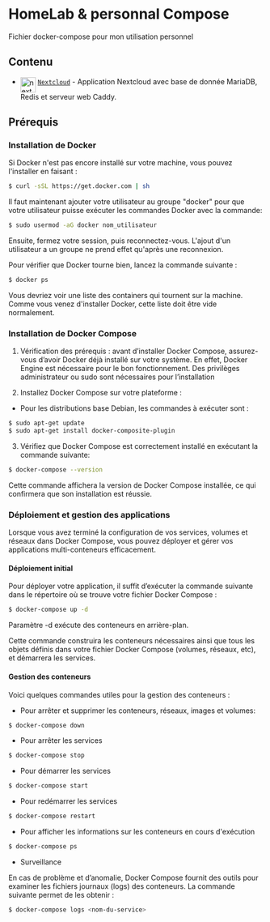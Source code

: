 # HomeLab & personnal Compose

Fichier docker-compose pour mon utilisation personnel

## Contenu

- <a href="nextcloud"><img src="https://avatars.githubusercontent.com/u/19211038?s=200&v=4" alt="nextcloud" height="30" align="top"/></a> [`Nextcloud`](nextcloud) - Application Nextcloud avec base de donnée MariaDB, Redis et serveur web Caddy.

## Prérequis

### Installation de Docker

Si Docker n'est pas encore installé sur votre machine, vous pouvez l'installer en faisant :

```bash
$ curl -sSL https://get.docker.com | sh
```

Il faut maintenant ajouter votre utilisateur au groupe "docker" pour que votre utilisateur puisse exécuter les commandes Docker avec la commande:

```bash
$ sudo usermod -aG docker nom_utilisateur
```

Ensuite, fermez votre session, puis reconnectez-vous. L'ajout d'un utilisateur a un groupe ne prend effet qu'après une reconnexion.

Pour vérifier que Docker tourne bien, lancez la commande suivante :

```bash
$ docker ps
```

Vous devriez voir une liste des containers qui tournent sur la machine. Comme vous venez d'installer Docker, cette liste doit être vide normalement.

### Installation de Docker Compose

1. Vérification des prérequis : avant d’installer Docker Compose, assurez-vous d’avoir Docker déjà installé sur votre système. En effet, Docker Engine est nécessaire pour le bon fonctionnement. Des privilèges administrateur ou sudo sont nécessaires pour l’installation

2. Installez Docker Compose sur votre plateforme : 

* Pour les distributions base Debian, les commandes à exécuter sont :

```bash
$ sudo apt-get update
$ sudo apt-get install docker-composite-plugin
```

3. Vérifiez que Docker Compose est correctement installé en exécutant la commande suivante:

```bash
$ docker-compose --version
```

Cette commande affichera la version de Docker Compose installée, ce qui confirmera que son installation est réussie.

### Déploiement et gestion des applications

Lorsque vous avez terminé la configuration de vos services, volumes et réseaux dans Docker Compose, vous pouvez déployer et gérer vos applications multi-conteneurs efficacement.

#### Déploiement initial

Pour déployer votre application, il suffit d’exécuter la commande suivante dans le répertoire où se trouve votre fichier Docker Compose :

```bash
$ docker-compose up -d
```
Paramètre -d exécute des conteneurs en arrière-plan.

Cette commande construira les conteneurs nécessaires ainsi que tous les objets définis dans votre fichier Docker Compose (volumes, réseaux, etc), et démarrera les services.

#### Gestion des conteneurs

Voici quelques commandes utiles pour la gestion des conteneurs :

* Pour arrêter et supprimer les conteneurs, réseaux, images et volumes:

```bash
$ docker-compose down
```

* Pour arrêter les services

```bash
$ docker-compose stop
```

* Pour démarrer les services

```bash
$ docker-compose start
```

* Pour redémarrer les services

```bash
$ docker-compose restart
```

* Pour afficher les informations sur les conteneurs en cours d'exécution

```bash
$ docker-compose ps
```

* Surveillance

En cas de problème et d’anomalie, Docker Compose fournit des outils pour examiner les fichiers journaux (logs) des conteneurs. La commande suivante permet de les obtenir :

```bash
$ docker-compose logs <nom-du-service>
```

